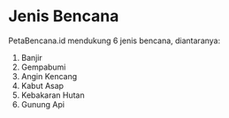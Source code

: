 # Jenis Bencana

PetaBencana.id mendukung 6 jenis bencana, diantaranya:

1. Banjir
2. Gempabumi
3. Angin Kencang
4. Kabut Asap
5. Kebakaran Hutan
6. Gunung Api

